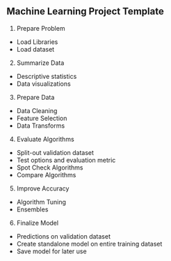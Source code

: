 ## Machine Learning Project Template
1. Prepare Problem
 - Load Libraries
 - Load dataset

2. Summarize Data
- Descriptive statistics
- Data visualizations

3. Prepare Data
- Data Cleaning
- Feature Selection
- Data Transforms

4. Evaluate Algorithms
- Split-out validation dataset
- Test options and evaluation metric
- Spot Check Algorithms
- Compare Algorithms

5. Improve Accuracy
- Algorithm Tuning
- Ensembles

6. Finalize Model
- Predictions on validation dataset
- Create standalone model on entire training dataset
- Save model for later use
